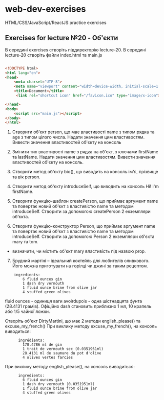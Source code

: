# web-dev-exercises
HTML/CSS/JavaScript/ReactJS practice exercises
## Exercises for lecture №20 - Об'єкти

В середині exercises створіть піддиректорію lecture-20. В середині lecture-20 створіть файли index.html та main.js

```html

<!DOCTYPE html>
<html lang="en">
<head>
    <meta charset="UTF-8">
    <meta name="viewport" content="width=device-width, initial-scale=1.0">
    <title>Document</title>
	 <link rel="shortcut icon" href="/favicon.ico" type="image/x-icon">

</head>
<body>
    <script src="main.js"></script>
</body>
</html>

```
1. Створити об'єкт person, що має властивості name з типом рядка та age з типом цілого числа. Надати значення цим властивостям. Вивести значення властивостей об'єкту на консоль 

 
2. Змінити тип властивості name з рядка на об'єкт, з ключами  firstName та lastName. Надати значення цим властивостям. Вивести значення властивостей об'єкту на консоль.


3. Створити метод об'єкту bio(), що виводить на консоль ім'я, прізвище та вік person.


4. Створити метод об'єкту introduceSelf, що виводить на консоль Hi! I'm firstName.



5. Створити функцію-шаблон createPerson, що приймає аргумент name та повертає новий об'єкт з властивістю name та методом introduceSelf. Створити за допомогою createPerson 2 екземпляри об'єкта.

6. Створити функцію-конструктор Person, що приймає аргумент name та повертає новий об'єкт з властивістю name та методом introduceSelf. Створити за допомогою Person 2 екземпляри об'єкта mary та tom.

  - визначити, чи містить об'єкт mary властивість під назвою prop.


7. Брудний мартіні – ідеальний коктейль для любителів оливкового. Його можна приготувати на горілці чи джині за таким рецептом.

```
    ingredients:
        6 fluid ounces gin
        1 dash dry vermouth
        1 fluid ounce brine from olive jar
        4 stuffed green olives
```
fluid ounces - одиниця ваги avoirdupois - одна шістнадцята фунта (28.4131 грамів).
Офіційно dash становить приблизно 1 мл, 10 крапель або 1/5 чайної ложки.

Створіть об'єкт DirtyMartini, що має 2 методи english_please() та excuse_my_french()
При виклику методу excuse_my_french(), на консоль виводиться:
```
      ingrédients:  
        170.4786 ml de gin
        1 trait de vermouth sec (0.0351951ml) 
        28.4131 ml de saumure du pot d'olive
        4 olives vertes farcies

```
При виклику методу english_please(), на консоль виводиться:
```
      ingredients:
        6 fluid ounces gin
        1 dash dry vermouth (0.0351951ml) 
        1 fluid ounce brine from olive jar
        4 stuffed green olives

```
